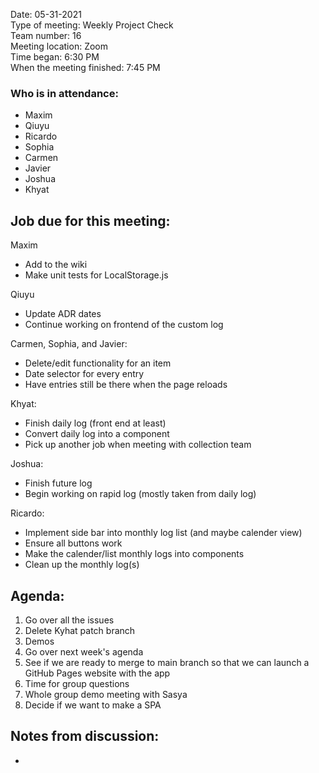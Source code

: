 Date: 05-31-2021 <br>
Type of meeting: Weekly Project Check <br>
Team number: 16 <br>
Meeting location: Zoom <br>
Time began: 6:30 PM <br> 
When the meeting finished: 7:45 PM

### Who is in attendance:
- Maxim
- Qiuyu
- Ricardo
- Sophia
- Carmen
- Javier
- Joshua
- Khyat

## Job due for this meeting:
Maxim 
- Add to the wiki
- Make unit tests for LocalStorage.js

Qiuyu 
- Update ADR dates
- Continue working on frontend of the custom log

Carmen, Sophia, and Javier:
- Delete/edit functionality for an item
- Date selector for every entry
- Have entries still be there when the page reloads

Khyat:
- Finish daily log (front end at least)
- Convert daily log into a component
- Pick up another job when meeting with collection team

Joshua:
- Finish future log
- Begin working on rapid log (mostly taken from daily log)

Ricardo:
- Implement side bar into monthly log list (and maybe calender view)
- Ensure all buttons work
- Make the calender/list monthly logs into components
- Clean up the monthly log(s)

## Agenda:
1. Go over all the issues
2. Delete Kyhat patch branch
3. Demos
4. Go over next week's agenda
5. See if we are ready to merge to main branch so that we can launch a GitHub Pages website with the app
6. Time for group questions
7. Whole group demo meeting with Sasya
8. Decide if we want to make a SPA

## Notes from discussion:
-
